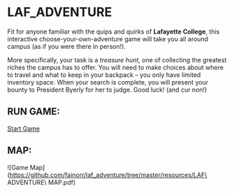 # LAF_ADVENTURE

Fit for anyone familiar with the quips and quirks of **Lafayette College**, this interactive choose-your-own-adventure game will take you all around campus (as if you were there in person!).

More specifically, your task is a _treasure hunt_, one of collecting the greatest riches the campus has to offer.  You will need to make choices about where to travel and what to keep in your backpack – you only have limited inventory space.  When your search is complete, you will present your bounty to President Byerly for her to judge. Good luck! (and cur non!)


## RUN GAME:

[Start Game](https://lafadventure.fainorr.repl.run/)


## MAP:

![Game Map](https://github.com/fainorr/laf_adventure/tree/master/resources/LAF\ ADVENTURE\ MAP.pdf)
